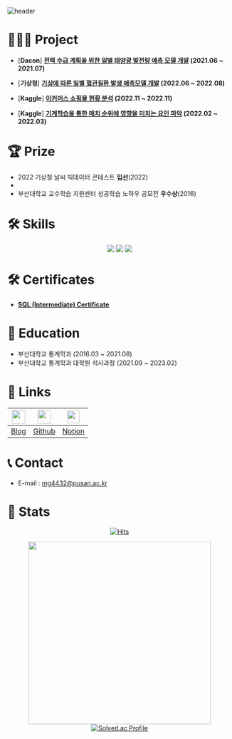 ![header](https://capsule-render.vercel.app/api?type=waving&color=gradient&height=300&section=header&text=Welcome!&fontSize=80&animation=fadeIn&desc=Mingyu's%20Github%20Profile&descAlignY=65&descAlign=60)

# 👨🏻‍💻 Project
- [**Dacon**] **[전력 수급 계획을 위한 일별 태양광 발전량 예측 모델 개발](https://dacon.io/competitions/official/235720/overview/description) (2021.06 ~ 2021.07)**

- [**기상청**] **[기상에 따른 일별 혈관질환 발생 예측모델 개발](https://bd.kma.go.kr/contest/) (2022.06 ~ 2022.08)**
    
- [**Kaggle**] **[이커머스 쇼핑몰 현황 분석](https://dacon.io/competitions/official/235720/overview/description) (2022.11 ~ 2022.11)**

- [**Kaggle**] **[기계학습을 통한 매치 순위에 영향을 미치는 요인 파악](https://dacon.io/competitions/official/235720/overview/description) (2022.02 ~ 2022.03)**
        

# 🏆 Prize
- 2022 기상청 날씨 빅데이터 콘테스트 **입선**(2022)
- 
- 부산대학교 교수학습 지원센터 성공학습 노하우 공모전 **우수상**(2016)

# 🛠️ Skills
<div align=center>
<img src="https://img.shields.io/badge/Python-3776AB?style=flat-square&logo=Python&logoColor=white"/></a>
<img src="https://img.shields.io/badge/R-276DC3?style=flat-square&logo=R&logoColor=white"/></a>
<img src="https://img.shields.io/badge/MySQL-4479A2?style=flat-square&logo=MySQL&logoColor=white"/></a>
</div>

# 🛠️ Certificates
- **[SQL (Intermediate) Certificate](https://www.hackerrank.com/certificates/25f36fbd4456?utm_medium=email&utm_source=mail_template_1393&utm_campaign=hrc_skills_certificate)**

# 🏫 Education
- 부산대학교 통계학과 (2016.03 ~ 2021.08)
- 부산대학교 통계학과 대학원 석사과정 (2021.09 ~ 2023.02)

# 📓 Links
<div align=center>

|[<img src="https://blog.kakaocdn.net/dn/tJJAF/btqNH0rpnHA/QFedr6Gwu7hoSEDOKltfvk/img.png" width = "30"/></a>](https://park-mingyu.tistory.com/)|[<img src="https://miro.medium.com/v2/resize:fit:636/format:webp/1*1OKmA2EdGln8O6RCVORgGg.png" width = "30"/></a>](https://github.com/mg4432)|[<img src="https://upload.wikimedia.org/wikipedia/commons/thumb/e/e9/Notion-logo.svg/100px-Notion-logo.svg.png" width = "28"/></a>](https://mingyupark.notion.site/Mingyu-Park-a3eb0a30e8af45f297a2e1d247f48dd8)|
|--|--|--|
|[Blog](https://park-mingyu.tistory.com/)|[Github](https://github.com/mg4432)|[Notion](https://mingyupark.notion.site/Mingyu-Park-a3eb0a30e8af45f297a2e1d247f48dd8)|

</div>

# 📞 Contact 
- E-mail : mg4432@pusan.ac.kr

# 🎢 Stats

<div align=center>
 
[![Hits](https://hits.seeyoufarm.com/api/count/incr/badge.svg?url=https%3A%2F%2Fgithub.com%2Fmg4432&count_bg=%2379C83D&title_bg=%23555555&icon=&icon_color=%23E7E7E7&title=hits&edge_flat=false)](https://hits.seeyoufarm.com)

<img src="https://github-readme-stats.vercel.app/api?username=mg4432&theme=vue&show_icons=true" width = "410"/></a>
[![Solved.ac Profile](http://mazassumnida.wtf/api/generate_badge?boj=mg4432)](https://solved.ac/mg4432)

</div>
 
